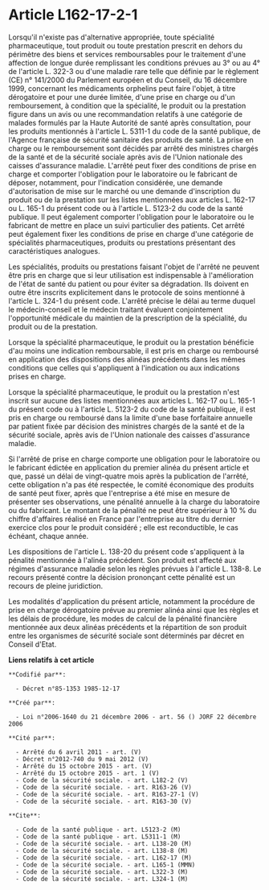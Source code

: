 # Article L162-17-2-1

Lorsqu'il n'existe pas d'alternative appropriée, toute spécialité pharmaceutique, tout produit ou toute prestation prescrit
en dehors du périmètre des biens et services remboursables pour le traitement d'une affection de longue durée remplissant les
conditions prévues au 3° ou au 4° de l'article L. 322-3 ou d'une maladie rare telle que définie par le règlement (CE) n°
141/2000 du Parlement européen et du Conseil, du 16 décembre 1999, concernant les médicaments orphelins peut faire l'objet, à
titre dérogatoire et pour une durée limitée, d'une prise en charge ou d'un remboursement, à condition que la spécialité, le
produit ou la prestation figure dans un avis ou une recommandation relatifs à une catégorie de malades formulés par la Haute
Autorité de santé après consultation, pour les produits mentionnés à l'article L. 5311-1 du code de la santé publique, de
l'Agence française de sécurité sanitaire des produits de santé. La prise en charge ou le remboursement sont décidés par
arrêté des ministres chargés de la santé et de la sécurité sociale après avis de l'Union nationale des caisses d'assurance
maladie. L'arrêté peut fixer des conditions de prise en charge et comporter l'obligation pour le laboratoire ou le fabricant
de déposer, notamment, pour l'indication considérée, une demande d'autorisation de mise sur le marché ou une demande
d'inscription du produit ou de la prestation sur les listes mentionnées aux articles L. 162-17 ou L. 165-1 du présent code ou
à l'article L. 5123-2 du code de la santé publique. Il peut également comporter l'obligation pour le laboratoire ou le
fabricant de mettre en place un suivi particulier des patients. Cet arrêté peut également fixer les conditions de prise en
charge d'une catégorie de spécialités pharmaceutiques, produits ou prestations présentant des caractéristiques analogues.

Les spécialités, produits ou prestations faisant l'objet de l'arrêté ne peuvent être pris en charge que si leur utilisation
est indispensable à l'amélioration de l'état de santé du patient ou pour éviter sa dégradation. Ils doivent en outre être
inscrits explicitement dans le protocole de soins mentionné à l'article L. 324-1 du présent code. L'arrêté précise le délai
au terme duquel le médecin-conseil et le médecin traitant évaluent conjointement l'opportunité médicale du maintien de la
prescription de la spécialité, du produit ou de la prestation.

Lorsque la spécialité pharmaceutique, le produit ou la prestation bénéficie d'au moins une indication remboursable, il est
pris en charge ou remboursé en application des dispositions des alinéas précédents dans les mêmes conditions que celles qui
s'appliquent à l'indication ou aux indications prises en charge.

Lorsque la spécialité pharmaceutique, le produit ou la prestation n'est inscrit sur aucune des listes mentionnées aux
articles L. 162-17 ou L. 165-1 du présent code ou à l'article L. 5123-2 du code de la santé publique, il est pris en charge
ou remboursé dans la limite d'une base forfaitaire annuelle par patient fixée par décision des ministres chargés de la santé
et de la sécurité sociale, après avis de l'Union nationale des caisses d'assurance maladie.

Si l'arrêté de prise en charge comporte une obligation pour le laboratoire ou le fabricant édictée en application du premier
alinéa du présent article et que, passé un délai de vingt-quatre mois après la publication de l'arrêté, cette obligation n'a
pas été respectée, le comité économique des produits de santé peut fixer, après que l'entreprise a été mise en mesure de
présenter ses observations, une pénalité annuelle à la charge du laboratoire ou du fabricant. Le montant de la pénalité ne
peut être supérieur à 10 % du chiffre d'affaires réalisé en France par l'entreprise au titre du dernier exercice clos pour le
produit considéré ; elle est reconductible, le cas échéant, chaque année.

Les dispositions de l'article L. 138-20 du présent code s'appliquent à la pénalité mentionnée à l'alinéa précédent. Son
produit est affecté aux régimes d'assurance maladie selon les règles prévues à l'article L. 138-8. Le recours présenté contre
la décision prononçant cette pénalité est un recours de pleine juridiction.

Les modalités d'application du présent article, notamment la procédure de prise en charge dérogatoire prévue au premier
alinéa ainsi que les règles et les délais de procédure, les modes de calcul de la pénalité financière mentionnée aux deux
alinéas précédents et la répartition de son produit entre les organismes de sécurité sociale sont déterminés par décret en
Conseil d'Etat.

**Liens relatifs à cet article**

	**Codifié par**:

	  - Décret n°85-1353 1985-12-17

	**Créé par**:

	  - Loi n°2006-1640 du 21 décembre 2006 - art. 56 () JORF 22 décembre 2006

	**Cité par**:

	  - Arrêté du 6 avril 2011 - art. (V)
	  - Décret n°2012-740 du 9 mai 2012 (V)
	  - Arrêté du 15 octobre 2015 - art. (V)
	  - Arrêté du 15 octobre 2015 - art. 1 (V)
	  - Code de la sécurité sociale. - art. L182-2 (V)
	  - Code de la sécurité sociale. - art. R163-26 (V)
	  - Code de la sécurité sociale. - art. R163-27-1 (V)
	  - Code de la sécurité sociale. - art. R163-30 (V)

	**Cite**:

	  - Code de la santé publique - art. L5123-2 (M)
	  - Code de la santé publique - art. L5311-1 (M)
	  - Code de la sécurité sociale. - art. L138-20 (M)
	  - Code de la sécurité sociale. - art. L138-8 (M)
	  - Code de la sécurité sociale. - art. L162-17 (M)
	  - Code de la sécurité sociale. - art. L165-1 (MMN)
	  - Code de la sécurité sociale. - art. L322-3 (M)
	  - Code de la sécurité sociale. - art. L324-1 (M)

